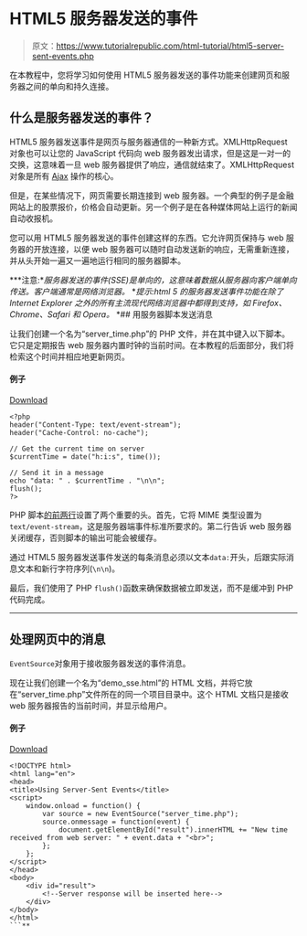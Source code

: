 # HTML5 服务器发送的事件

> 原文：<https://www.tutorialrepublic.com/html-tutorial/html5-server-sent-events.php>

在本教程中，您将学习如何使用 HTML5 服务器发送的事件功能来创建网页和服务器之间的单向和持久连接。

## 什么是服务器发送的事件？

HTML5 服务器发送事件是网页与服务器通信的一种新方式。XMLHttpRequest 对象也可以让您的 JavaScript 代码向 web 服务器发出请求，但是这是一对一的交换，这意味着一旦 web 服务器提供了响应，通信就结束了。XMLHttpRequest 对象是所有 [Ajax](/javascript-tutorial/javascript-ajax.php) 操作的核心。

但是，在某些情况下，网页需要长期连接到 web 服务器。一个典型的例子是金融网站上的股票报价，价格会自动更新。另一个例子是在各种媒体网站上运行的新闻自动收报机。

您可以用 HTML5 服务器发送的事件创建这样的东西。它允许网页保持与 web 服务器的开放连接，以便 web 服务器可以随时自动发送新的响应，无需重新连接，并从头开始一遍又一遍地运行相同的服务器脚本。

 ***注意:**服务器发送的事件(SSE)是单向的，这意味着数据从服务器向客户端单向传送。客户端通常是网络浏览器。*  **提示:html 5 的服务器发送事件功能在除了 Internet Explorer 之外的所有主流现代网络浏览器中都得到支持，如 Firefox、Chrome、Safari 和 Opera。*  *## 用服务器脚本发送消息

让我们创建一个名为“server_time.php”的 PHP 文件，并在其中键入以下脚本。它只是定期报告 web 服务器内置时钟的当前时间。在本教程的后面部分，我们将检索这个时间并相应地更新网页。

#### 例子

[Download](../examples/downloads/html5-server-sent-events.zip "Download Source Code")

```
<?php
header("Content-Type: text/event-stream");
header("Cache-Control: no-cache");

// Get the current time on server
$currentTime = date("h:i:s", time());

// Send it in a message
echo "data: " . $currentTime . "\n\n";
flush();
?>
```

PHP 脚本[的前两行](/php-tutorial/)设置了两个重要的头。首先，它将 MIME 类型设置为`text/event-stream`，这是服务器端事件标准所要求的。第二行告诉 web 服务器关闭缓存，否则脚本的输出可能会被缓存。

通过 HTML5 服务器发送事件发送的每条消息必须以文本`data:`开头，后跟实际消息文本和新行字符序列(`\n\n`)。

最后，我们使用了 PHP `flush()`函数来确保数据被立即发送，而不是缓冲到 PHP 代码完成。

* * *

## 处理网页中的消息

`EventSource`对象用于接收服务器发送的事件消息。

现在让我们创建一个名为“demo_sse.html”的 HTML 文档，并将它放在“server_time.php”文件所在的同一个项目目录中。这个 HTML 文档只是接收 web 服务器报告的当前时间，并显示给用户。

#### 例子

[Download](../examples/downloads/html5-server-sent-events.zip "Download Source Code")

```
<!DOCTYPE html>
<html lang="en">
<head>
<title>Using Server-Sent Events</title>
<script>
    window.onload = function() {
        var source = new EventSource("server_time.php");
        source.onmessage = function(event) {
            document.getElementById("result").innerHTML += "New time received from web server: " + event.data + "<br>";
        };
    };
</script>
</head>
<body>
    <div id="result">
        <!--Server response will be inserted here-->
    </div>
</body>
</html>
```**